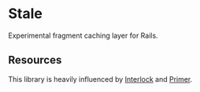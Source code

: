 # Stale

Experimental fragment caching layer for Rails.

## Resources

This library is heavily influenced by [Interlock](https://github.com/evan/interlock) and [Primer](https://github.com/jcoglan/primer).
